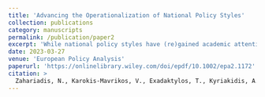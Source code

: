 ```yaml
---
title: 'Advancing the Operationalization of National Policy Styles'
collection: publications
category: manuscripts
permalink: /publication/paper2
excerpt: 'While national policy styles have (re)gained academic attention in recent comparative public policy work, the concept still needs a widely accepted operationalization that can allow the collection and analysis of data across contexts while steering away from construct validity threats. We build on Tosun and Howlett''s (2022) work and employ a mixed-methods approach, which relies on exploratory factor analysis and hierarchical cluster analysis. We put forth an operationalization, using Bertelsmann''s Sustainable Governance Indicators (SGI) as proxies, that achieves conceptual clarity and distinctiveness, informational robustness, and statistical power. Ultimately, we construct two composite indicators—mode of problem-solving and inclusiveness—calculate them in 41 countries and present policy style classifications based on their combinations. We report the distribution of countries across four policy styles (administrative, managerial, accommodative, adversarial) and conclude with an analysis of the clusters, assessments of robustness, and comparison with other national policy style classification schemes.'
date: 2023-03-27
venue: 'European Policy Analysis'
paperurl: 'https://onlinelibrary.wiley.com/doi/epdf/10.1002/epa2.1172'
citation: >
  Zahariadis, N., Karokis-Mavrikos, V., Exadaktylos, T., Kyriakidis, A., Sparf, J., & Petridou, E. (2023). Advancing the operationalization of national policy styles. <em>European Policy Analysis</em>, <em>9</em>(2), 200–218. https://doi.org/10.1002/epa2.1172
---
```

